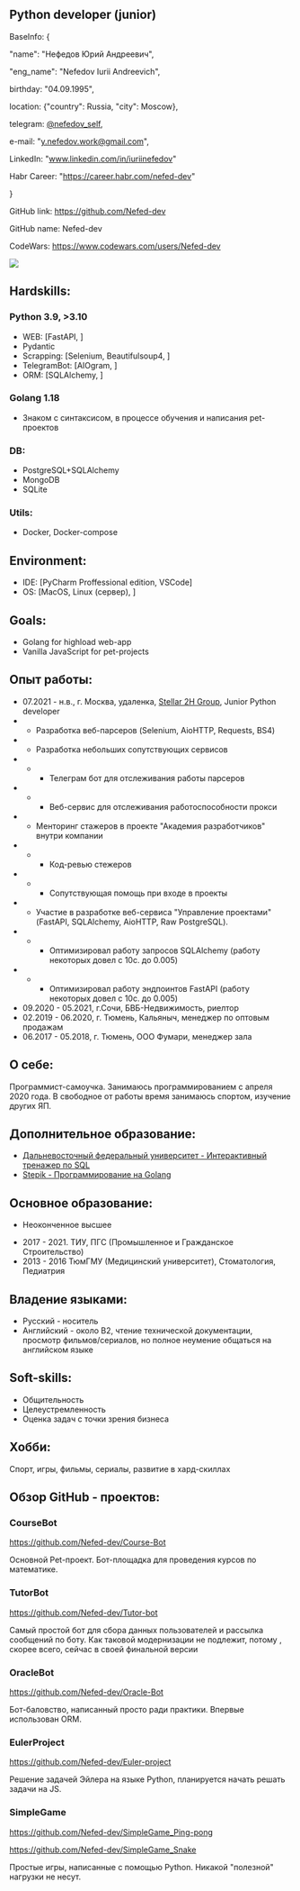 ## Python developer (junior)
BaseInfo: {

"name": "Нефедов Юрий Андреевич",

"eng_name": "Nefedov Iurii Andreevich",

birthday: "04.09.1995",

location: {"country": Russia, "city": Moscow},

telegram: [@nefedov_self](https://t.me/nefedov_self),

e-mail: "y.nefedov.work@gmail.com",

LinkedIn: "www.linkedin.com/in/iuriinefedov"

Habr Career: "https://career.habr.com/nefed-dev"

}


GitHub link: https://github.com/Nefed-dev 

GitHub name: Nefed-dev

CodeWars: https://www.codewars.com/users/Nefed-dev

<img src=https://www.codewars.com/users/Nefed-dev/badges/micro>

## Hardskills:

### Python 3.9, >3.10

- WEB: [FastAPI, ]
- Pydantic
- Scrapping: [Selenium, Beautifulsoup4, ]
- TelegramBot: [AIOgram, ]
- ORM: [SQLAlchemy, ]

### Golang 1.18
- Знаком с синтаксисом, в процессе обучения и написания pet-проектов

### DB:
- PostgreSQL+SQLAlchemy 
- MongoDB
- SQLite

### Utils: 
- Docker, Docker-compose

## Environment:
- IDE: [PyCharm Proffessional edition, VSCode]
- OS: [MacOS, Linux (сервер), ]

## Goals:
- Golang for highload web-app
- Vanilla JavaScript for pet-projects

## Опыт работы: 
- 07.2021 - н.в., г. Москва, удаленка, [Stellar 2H Group](https://career.habr.com/companies/2hst), Junior Python developer 
- - Разработка веб-парсеров (Selenium, AioHTTP, Requests, BS4)
- - Разработка небольших сопутствующих сервисов
- - - Телеграм бот для отслеживания работы парсеров
- - - Веб-сервис для отслеживания работоспособности прокси
- - Менторинг стажеров в проекте "Академия разработчиков" внутри компании
- - - Код-ревью стежеров
- - - Сопутствующая помощь при входе в проекты
- - Участие в разработке веб-сервиса "Управление проектами" (FastAPI, SQLAlchemy, AioHTTP, Raw PostgreSQL).
- - - Оптимизировал работу запросов SQLAlchemy (работу некоторых довел с 10с. до 0.005)
- - - Оптимизировал работу эндпоинтов FastAPI (работу некоторых довел с 10с. до 0.005)
- 09.2020 - 05.2021, г.Сочи, БВБ-Недвижимость, риелтор
- 02.2019 - 06.2020, г. Тюмень, Кальяныч, менеджер по оптовым продажам
- 06.2017 - 05.2018, г. Тюмень, ООО Фумари, менеджер зала

## О себе:
Программист-самоучка. Занимаюсь программированием с апреля 2020 года. В свободное от работы время занимаюсь спортом, изучение других ЯП.

## Дополнительное образование:
- [Дальневосточный федеральный университет - Интерактивный тренажер по SQL
](certificates/stepik-certificate-63054-e1af23d.pdf)
- [Stepik - Программирование на Golang](certificates/stepik-certificate-54403-ae6e225.pdf)

## Основное образование:

* Неоконченное высшее
- 2017 - 2021. ТИУ, ПГС (Промышленное и Гражданское Строительство)
- 2013 - 2016 ТюмГМУ (Медицинский университет), Стоматология, Педиатрия

## Владение языками:
- Русский - носитель
- Английский - около B2, чтение технической документации, просмотр фильмов/сериалов, но полное неумение общаться на английском языке

## Soft-skills:
- Общительность 
- Целеустремленность 
- Оценка задач с точки зрения бизнеса

## Хобби:
Спорт, игры, фильмы, сериалы, развитие в хард-скиллах

## Обзор GitHub - проектов: 
### CourseBot
https://github.com/Nefed-dev/Course-Bot

Основной Pet-проект. Бот-площадка для проведения курсов по математике.

### TutorBot
https://github.com/Nefed-dev/Tutor-bot

Самый простой бот для сбора данных пользователей и рассылка сообщений по боту. Как таковой модернизации не подлежит, потому
, скорее всего, сейчас в своей финальной версии

### OracleBot
https://github.com/Nefed-dev/Oracle-Bot

Бот-баловство, написанный просто ради практики. Впервые использован ORM. 

### EulerProject
https://github.com/Nefed-dev/Euler-project

Решение задачей Эйлера на языке Python, планируется начать решать задачи на JS. 

### SimpleGame
https://github.com/Nefed-dev/SimpleGame_Ping-pong

https://github.com/Nefed-dev/SimpleGame_Snake

Простые игры, написанные с помощью Python. Никакой "полезной" нагрузки не несут. 

